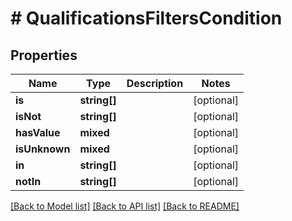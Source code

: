 # # QualificationsFiltersCondition

## Properties

Name | Type | Description | Notes
------------ | ------------- | ------------- | -------------
**is** | **string[]** |  | [optional]
**isNot** | **string[]** |  | [optional]
**hasValue** | **mixed** |  | [optional]
**isUnknown** | **mixed** |  | [optional]
**in** | **string[]** |  | [optional]
**notIn** | **string[]** |  | [optional]

[[Back to Model list]](../../README.md#models) [[Back to API list]](../../README.md#endpoints) [[Back to README]](../../README.md)
